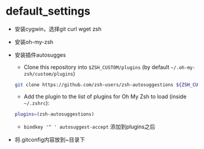 # default_settings
-  安装cygwin，选择git curl wget zsh
- 安装oh-my-zsh
- 安装插件autosugges
    - Clone this repository into `$ZSH_CUSTOM/plugins` (by default `~/.oh-my-zsh/custom/plugins`)

    ```sh
    git clone https://github.com/zsh-users/zsh-autosuggestions ${ZSH_CUSTOM:-~/.oh-my-zsh/custom}/plugins/zsh-autosuggestions
    ```

    - Add the plugin to the list of plugins for Oh My Zsh to load (inside `~/.zshrc`):

    ```sh
    plugins=(zsh-autosuggestions)
    ```

    - ```bindkey '^ ' autosuggest-accept``` 添加到plugins之后
- 将.gitconfig内容放到~目录下

